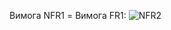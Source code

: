 Вимога NFR1 = Вимога FR1:
![NFR2](https://user-images.githubusercontent.com/79920734/195885715-a025e73d-e5ae-4407-81be-78b604ab22f8.jpg)
